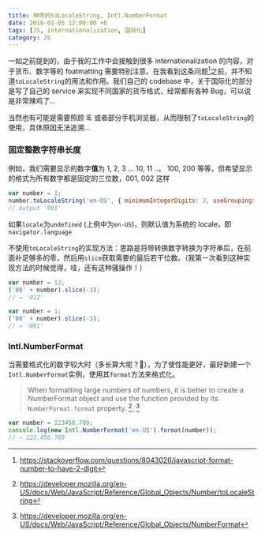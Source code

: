 ```yaml
---
title: 神奇的toLocaleString, Intl.NumberFormat
date: 2018-01-05 12:00:00 +8
tags: [JS, internationalization, 国际化]
category: JS
---
```


一如之前提到的，由于我的工作中会接触到很多 internationalization 的内容，对于货币、数字等的 foatmatting 需要特别注意。在我看到这条问题[^1]之前，并不知道`toLocaleString`的用法和作用。我们自己的 codebase 中，关于国际化的部分是写了自己的 service 来实现不同国家的货币格式，经常都有各种 Bug，可以说是非常辣鸡了…

当然也有可能是需要照顾 IE 或者部分手机浏览器，从而限制了`toLocaleString`的使用，具体原因无法追溯…

### 固定整数字符串长度

例如，我们需要显示的数字**值**为 1, 2, 3 ... 10, 11 ..。 100, 200 等等，但希望显示的格式为所有数字都是固定的三位数，001, 002 这样

```js
var number = 1;
number.toLocaleString('en-US', { minimumIntegerDigits: 3, useGrouping: false });
// output '001'
```

如果`locale`为`undefined` (上例中为`en-US`)，则默认值为系统的 locale，即`navigator.language`

不使用`toLocaleString`的实现方法：思路是将带转换数字转换为字符串后，在前面补足够多的零，然后用`slice`获取需要的最后若干位数。（我第一次看到这种实现方法的时候觉得，哇，还有这种骚操作！）

```js
var number = 12;
('00' + number).slice(-3);
// → '012'

var number = 1;
('00' + number).slice(-3);
// → '001'
```

### Intl.NumberFormat

当需要格式化的数字较大时（多长算大呢？🤔），为了使性能更好，最好新建一个`Intl.NumberFormat`实例，使用其`format`方法来格式化。

> When formatting large numbers of numbers, it is better to create a NumberFormat object and use the function provided by its `NumberFormat.format` property. [^2], [^3]

```js
var number = 123456.789;
console.log(new Intl.NumberFormat('en-US').format(number));
// → 123,456.789
```

[^1]: https://stackoverflow.com/questions/8043026/javascript-format-number-to-have-2-digit
[^2]: https://developer.mozilla.org/en-US/docs/Web/JavaScript/Reference/Global_Objects/Number/toLocaleString
[^3]: https://developer.mozilla.org/en-US/docs/Web/JavaScript/Reference/Global_Objects/NumberFormat
